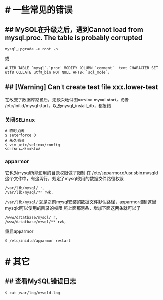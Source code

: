 # # 一些常见的错误
## ## MySQL在升级之后，遇到Cannot load from mysql.proc. The table is probably corrupted
```
mysql_upgrade -u root -p
```
或
```
ALTER TABLE `mysql`.`proc` MODIFY COLUMN `comment`  text CHARACTER SET utf8 COLLATE utf8_bin NOT NULL AFTER `sql_mode`;
```
## ## [Warning] Can't create test file xxx.lower-test
在改变了数据库路径后，无数次地试图service mysql start，或者 /etc/init.d/mysql start，以及mysql_install_db，都报错
### 关闭SELinux
```
# 临时关闭
$ setenforce 0
# 永久关闭
$ vim /etc/selinux/config
SELINUX=disabled
```
### apparmor
它也对mysql所能使用的目录权限做了限制
在 /etc/apparmor.d/usr.sbin.mysqld 这个文件中，有这两行，规定了mysql使用的数据文件路径权限
```
/var/lib/mysql/ r,
/var/lib/mysql/** rwk,
```
```/var/lib/mysql/``` 就是之前mysql安装的数据文件默认路径，apparmor控制这里mysqld可以使用的目录的权限
照上面那两条，增加下面这两条就可以了
```
/www/datatbase/mysql/ r,
/www/datatbase/mysql/** rwk,
```
重启apparmor
```
$ /etc/inid.d/apparmor restart
```

# # 其它

## ## 查看MySQL错误日志
```
$ cat /var/log/mysqld.log
```


